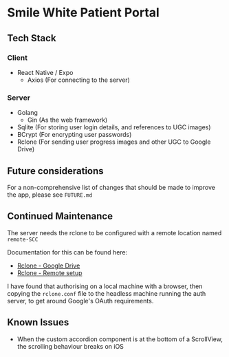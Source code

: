 # Smile White Patient Portal

## Tech Stack
### Client
- React Native / Expo
  - Axios (For connecting to the server)

### Server
- Golang
  - Gin (As the web framework)
- Sqlite (For storing user login details, and references to UGC images)
- BCrypt (For encrypting user passwords)
- Rclone (For sending user progress images and other UGC to Google Drive)

## Future considerations
For a non-comprehensive list of changes that should be made to improve the app, please see `FUTURE.md`

## Continued Maintenance
The server needs the rclone to be configured with a remote location named `remote-SCC`

Documentation for this can be found here:
-  [Rclone - Google Drive](https://rclone.org/drive/)
-  [Rclone - Remote setup](https://rclone.org/remote_setup/)

I have found that authorising on a local machine with a browser, then copying the `rclone.conf` file to the headless machine running the auth server, to get around Google's OAuth requirements.

## Known Issues

- When the custom accordion component is at the bottom of a ScrollView, the scrolling behaviour breaks on iOS

